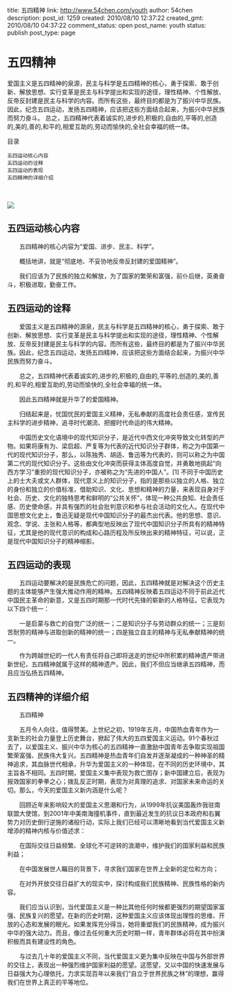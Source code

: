 title: 五四精神
link: http://www.54chen.com/youth
author: 54chen
description: 
post_id: 1259
created: 2010/08/10 12:37:22
created_gmt: 2010/08/10 04:37:22
comment_status: open
post_name: youth
status: publish
post_type: page

# 五四精神

爱国主义是五四精神的泉源，民主与科学是五四精神的核心，勇于探索、敢于创新、解放思想、实行变革是民主与科学提出和实现的途径，理性精神、个性解放、反帝反封建是民主与科学的内容。而所有这些，最终目的都是为了振兴中华民族。因此，纪念五四运动，发扬五四精神，应该把这些方面结合起来，为振兴中华民族而努力奋斗。 总之，五四精神代表着诚实的,进步的,积极的,自由的,平等的,创造的,美的,善的,和平的,相爱互助的,劳动而愉快的,全社会幸福的统一体。

目录

    五四运动核心内容
    五四运动的诠释
    五四运动的表现
    五四精神的详细介绍

  
  


　　

![](http://a3.att.hudong.com/78/36/01000000000000119093619296278.jpg)

##  五四运动核心内容

　　五四精神的核心内容为“爱国、进步、民主、科学”。 

　　概括地讲，就是“彻底地、不妥协地反帝反封建的爱国精神”。 

　　我们应该为了民族的独立和解放，为了国家的繁荣和富强，前仆后继，英勇奋斗，积极进取，勤奋工作。

## 五四运动的诠释

　　爱国主义是五四精神的源泉，民主与科学是五四精神的核心，勇于探索、敢于创新、解放思想、实行变革是民主与科学提出和实现的途径，理性精神、个性解放、反帝反封建是民主与科学的内容。而所有这些，最终目的都是为了振兴中华民族。因此，纪念五四运动，发扬五四精神，应该把这些方面结合起来，为振兴中华民族而努力奋斗。 

　　总之，五四精神代表着诚实的,进步的,积极的,自由的,平等的,创造的,美的,善的,和平的,相爱互助的,劳动而愉快的,全社会幸福的统一体。 

　　因此五四精神就是升华了的爱国精神。 

　　归结起来是，忧国忧民的爱国主义精神，无私奉献的高度社会责任感，宣传民主科学的进步精神，追寻时代潮流、把握时代命运的伟大精神。 

　　中国历史文化语境中的现代知识分子，是近代中西文化冲突导致文化转型的产物。如果将康有为、梁启超、严复等为代表的近代知识分子群体，称之为中国第一代的现代知识分子，那么，以陈独秀、胡适、鲁迅等为代表的，则可以称之为中国第二代的现代知识分子。这些由文化冲突而获得主体高度自觉，并勇敢地挑起“向西方学习”重担的现代知识分子，亦被称之为“先进的中国人”。[1] 不同于中国历史上的士大夫或文人群体，现代意义上的知识分子，指的是那些以独立的人格、独立的身份和独立的价值标准，借助知识、文化、思想和精神的力量，来表现自身对于社会、历史、文化的独特思考和鲜明的“公共关怀”，体现一种公共良知、社会责任感、历史使命感，并具有强烈的社会批判意识和参与社会活动的文化人。在现代中国思想文化史上，鲁迅无疑是现代中国知识分子的最杰出代表。他的思想、意识、观念、学说、主张和人格等，都典型地反映出了现代中国知识分子所具有的精神特征，尤其是他的现代意识的构成和心路历程及所反映出来的精神特征，可以说，正是现代中国知识分子的精神缩影。

## 五四运动的表现

　　五四运动要解决的是民族危亡的问题，因此，五四精神就是对解决这个历史主题的主体能够产生强大推动作用的精神。五四精神反映着五四运动不同于前此近代中国民主革命的新意，又是五四时期那一代时代先锋的崭新的人格特征。它表现为以下四个统一： 

　　一是启蒙与救亡的自觉广泛的统一；二是知识分子与劳动群众的统一；三是刻苦耐劳的精神与进取创新的精神的统一；四是独立自主的精神与无私奉献精神的统一。 

　　作为跨越世纪的一代人有责任将自己即将送走的世纪中所积累的精神遗产带进新世纪，五四精神就属于这样的精神遗产。因此，我们不但应当继承五四精神，而且应当弘扬五四精神。

## 五四精神的详细介绍

　　五四精神 

　　五月令人向往，值得赞美。上世纪之初，1919年五月，中国热血青年作为一支新生的社会力量登上历史舞台，掀起了伟大的五四爱国主义运动。91个春秋过去了，以爱国主义、振兴中华为核心的五四精神一直激励中国青年去争取实现祖国繁荣富强、民族伟大复兴。五四精神是热血青年们自发并逐渐凝成的一种神圣的精神追求，其血脉世代相承，升华为爱国主义的一种体现，在不同的历史环境中，其主旨各不相同。五四时期，爱国主义集中表现为救亡图存；新中国建立后，表现为报效国家的拳拳之心；拨乱反正时期，表现为对真理的追求、对国家未来命运的关切。那么，今天的爱国主义新内涵是什么呢？ 

　　回顾近年来影响较大的爱国主义思潮和行为，从1999年抗议美国轰炸我驻南联盟大使馆，到2001年中美南海撞机事件，直到最近发生的抗议日本政府和右翼势力对历史倒行逆施的诸般行动，实际上我们已经可以清晰地看到当代爱国主义新增添的精神内核与价值述求： 

　　在国际交往日益频繁、全球化不可逆转的浪潮中，维护我们的国家利益和民族利益； 

　　在中国发展世人瞩目的背景下，寻求我们国家在世界上全新的定位和方向； 

　　在对外开放交往日益扩大的现实中，探讨构成我们民族精神、民族性格的新内容。 

　　我们应当认识到，当代爱国主义是一种比其他任何时候都更强烈的期望国家富强、民族复兴的愿望。在新的历史时期，这种爱国主义应该体现出理性的思维、开放的心态和发展的眼光。如果发挥充分得当，她将重塑我们的民族精神，成为振兴中华的强大动力。而且，像过去任何重大历史时期一样，青年群体必将在其中扮演积极而具有建设性的角色。 

　　与过去几十年的爱国主义不同，当代爱国主义更为集中反映在中国与外部世界的交往上，表现出一种强烈维护国家利益的愿望。这愿望，又以中国的快速发展与日益强大为心理依托，力求实现百年以来我们“自立于世界民族之林”的理想，赢得我们在世界上真正的平等地位。